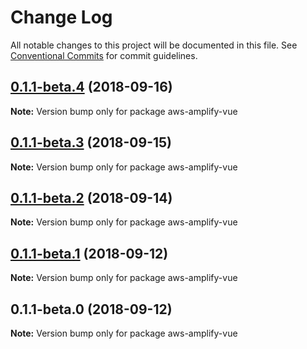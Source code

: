 # Change Log

All notable changes to this project will be documented in this file.
See [Conventional Commits](https://conventionalcommits.org) for commit guidelines.

<a name="0.1.1-beta.4"></a>
## [0.1.1-beta.4](https://github.com/aws-amplify/amplify-js/compare/aws-amplify-vue@0.1.1-beta.3...aws-amplify-vue@0.1.1-beta.4) (2018-09-16)




**Note:** Version bump only for package aws-amplify-vue

<a name="0.1.1-beta.3"></a>
## [0.1.1-beta.3](https://github.com/aws-amplify/amplify-js/compare/aws-amplify-vue@0.1.1-beta.2...aws-amplify-vue@0.1.1-beta.3) (2018-09-15)




**Note:** Version bump only for package aws-amplify-vue

<a name="0.1.1-beta.2"></a>
## [0.1.1-beta.2](https://github.com/aws-amplify/amplify-js/compare/aws-amplify-vue@0.1.1-beta.1...aws-amplify-vue@0.1.1-beta.2) (2018-09-14)




**Note:** Version bump only for package aws-amplify-vue

<a name="0.1.1-beta.1"></a>
## [0.1.1-beta.1](https://github.com/aws-amplify/amplify-js/compare/aws-amplify-vue@0.1.1-beta.0...aws-amplify-vue@0.1.1-beta.1) (2018-09-12)




**Note:** Version bump only for package aws-amplify-vue

<a name="0.1.1-beta.0"></a>
## 0.1.1-beta.0 (2018-09-12)




**Note:** Version bump only for package aws-amplify-vue
